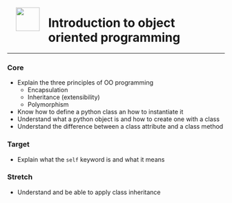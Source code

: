 <img src="http://imgur.com/1ZcRyrc.png" style="float: left; margin: 20px; height: 55px">

# Introduction to object oriented programming

---

### Core
- Explain the three principles of OO programming
  - Encapsulation
  - Inheritance (extensibility)
  - Polymorphism
- Know how to define a python class an how to instantiate it
- Understand what a python object is and how to create one with a class
- Understand the difference between a class attribute and a class method

### Target
- Explain what the `self` keyword is and what it means


### Stretch
- Understand and be able to apply class inheritance

